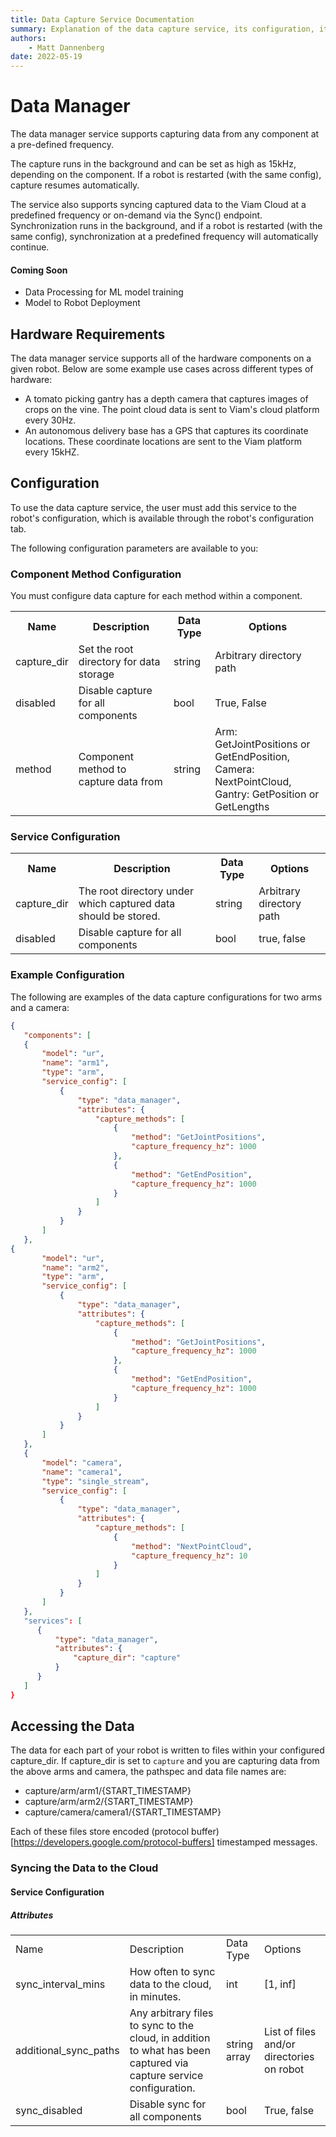 ```yaml
---
title: Data Capture Service Documentation
summary: Explanation of the data capture service, its configuration, its functionality, and its interfaces.
authors:
    - Matt Dannenberg
date: 2022-05-19
---
```

# Data Manager 
The data manager service supports capturing data from any component at a pre-defined frequency.

The capture runs in the background and can be set as high as 15kHz, depending on the component.
If a robot is restarted (with the same config), capture resumes automatically.

The service also supports syncing captured data to the Viam Cloud at a predefined frequency or on-demand via the Sync() endpoint. Synchronization runs in the background, and if a robot is restarted (with the same config), synchronization at a predefined frequency will automatically continue. 


#### Coming Soon
- Data Processing for ML model training
- Model to Robot Deployment


## Hardware Requirements
The data manager service supports all of the hardware components on a given robot.
Below are some example use cases across different types of hardware: 

- A tomato picking gantry has a depth camera that captures images of crops on the vine.
The point cloud data is sent to Viam's cloud platform every 30Hz.
- An autonomous delivery base has a GPS that captures its coordinate locations.
These coordinate locations are sent to the Viam platform every 15kHZ.

## Configuration

To use the data capture service, the user must add this service to the robot's configuration, which is available through the robot's configuration tab.

The following configuration parameters are available to you: 

### Component Method Configuration

You must configure data capture for each method within a component.

<table>
    <tr>
        <th>Name</th>
        <th>Description</th>
        <th>Data Type</th>
        <th>Options</th>
    </tr>
    <tr>
        <td>capture_dir</td>
        <td>Set the root directory for data storage</td>
        <td>string</td>
        <td>Arbitrary directory path</td>
    </tr>
    <tr>
        <td>disabled</td>
        <td>Disable capture for all components</td>
        <td>bool</td>
        <td>True, False</td>
    </tr>
    <tr>
        <td>method</td>
        <td>Component method to capture data from</td>
        <td>string</td>
        <td>Arm: GetJointPositions or GetEndPosition, <br>Camera: NextPointCloud, <br>Gantry: GetPosition or GetLengths</td>
    </tr>
</table>

### Service Configuration 
<table>
    <tr>
        <th>Name</th>
        <th>Description</th>
        <th>Data Type</th>
        <th>Options</th>
    </tr>
    <tr>
        <td>capture_dir</td>
        <td>The root directory under which captured data should be stored.</td>
        <td>string</td>
        <td>Arbitrary directory path</td>
    </tr>
    <tr>
        <td>disabled</td>
        <td>Disable capture for all components</td>
        <td>bool</td>
        <td>true, false</td>
    </tr>
</table>

### Example Configuration

The following are examples of the data capture configurations for two arms and a camera:

````JSON
{
   "components": [
   {
       "model": "ur",
       "name": "arm1",
       "type": "arm",
       "service_config": [
           {
               "type": "data_manager",
               "attributes": {
                   "capture_methods": [
                       {
                           "method": "GetJointPositions",
                           "capture_frequency_hz": 1000
                       },
                       {
                           "method": "GetEndPosition",
                           "capture_frequency_hz": 1000
                       }
                   ]
               }
           }
       ]
   },
{
       "model": "ur",
       "name": "arm2",
       "type": "arm",
       "service_config": [
           {
               "type": "data_manager",
               "attributes": {
                   "capture_methods": [
                       {
                           "method": "GetJointPositions",
                           "capture_frequency_hz": 1000
                       },
                       {
                           "method": "GetEndPosition",
                           "capture_frequency_hz": 1000
                       }
                   ]
               }
           }
       ]
   },
   {
       "model": "camera",
       "name": "camera1",
       "type": "single_stream",
       "service_config": [
           {
               "type": "data_manager",
               "attributes": {
                   "capture_methods": [
                       {
                           "method": "NextPointCloud",
                           "capture_frequency_hz": 10
                       }
                   ]
               }
           }
       ]
   },
   "services": [
      {
          "type": "data_manager",
          "attributes": {
              "capture_dir": "capture"
          }
      }
   ]
}

````

## Accessing the Data
The data for each part of your robot is written to files within your configured capture_dir. If capture_dir is set to `capture` and you are capturing data from the above arms and camera, the pathspec and data file names are: 

* capture/arm/arm1/{START_TIMESTAMP}
* capture/arm/arm2/{START_TIMESTAMP}
* capture/camera/camera1/{START_TIMESTAMP}

Each of these files store encoded (protocol buffer)[https://developers.google.com/protocol-buffers] timestamped messages.

### Syncing the Data to the Cloud

#### Service Configuration

##### Attributes

<table>
    <tr>
        <td>Name</td>
        <td>Description</td>
        <td>Data Type</td>
        <td>Options</td>
    </tr>
    <tr>
        <td>sync_interval_mins</td>
        <td>How often to sync data to the cloud, in minutes.</td>
        <td>int</td>
        <td>[1, inf]</td>
    </tr>
    <tr>
        <td>additional_sync_paths</td>
        <td>Any arbitrary files to sync to the cloud, in addition to what has been captured via capture service configuration.</td>
        <td>string array</td>
        <td>List of files and/or directories on robot</td>
    </tr>
    <tr>
        <td>sync_disabled</td>
        <td>Disable sync for all components</td>
        <td>bool</td>
        <td>True, false</td>
    </tr>
</table>